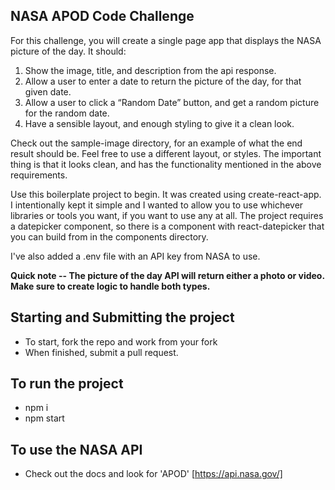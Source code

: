 ## NASA APOD Code Challenge
For this challenge, you will create a single page app that displays the NASA picture of the day. 
It should:
1. Show the image, title, and description from the api response.
2. Allow a user to enter a date to return the picture of the day, for that given date.
3. Allow a user to click a “Random Date” button, and get a random picture for the random date.
4. Have a sensible layout, and enough styling to give it a clean look.

Check out the sample-image directory, for an example of what the end result should be. Feel free to use a different layout, or styles. The important thing is that it looks clean, and has the functionality mentioned in the above requirements. 

Use this boilerplate project to begin. It was created using create-react-app. I intentionally kept it simple and I wanted to allow you to use whichever libraries or tools you want, if you want to use any at all.
The project requires a datepicker component, so there is a component with react-datepicker that you can build from in the components directory.

I've also added a .env file with an API key from NASA to use.

**Quick note -- The picture of the day API will return either a photo or video. Make sure to create logic to handle both types.**

## Starting and Submitting the project
- To start, fork the repo and work from your fork
- When finished, submit a pull request.

## To run the project
- npm i
- npm start

## To use the NASA API
- Check out the docs and look for 'APOD' [https://api.nasa.gov/]

